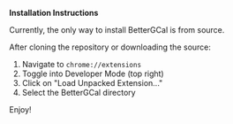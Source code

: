 __Installation Instructions__

Currently, the only way to install BetterGCal is from source.

After cloning the repository or downloading the source:

1. Navigate to `chrome://extensions`
2. Toggle into Developer Mode (top right)
3. Click on "Load Unpacked Extension..."
4. Select the BetterGCal directory

Enjoy!
